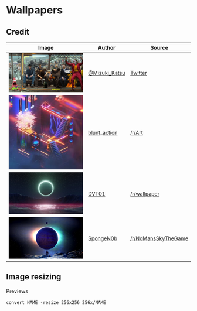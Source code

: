 # Wallpapers

## Credit

<!-- prettier-ignore-start -->

| Image | Author | Source |
| ----- | ------ | ------ |
| [![](256x/cyberpunk_memed.png)](cyberpunk_memed.png) | [@Mizuki_Katsu](https://twitter.com/Mizuki_Katsu)| [Twitter](https://twitter.com/Mizuki_Katsu/status/1247280098736300033) |
| [![](256x/dreamlab_4017.jpg)](dreamlab_4017.jpg) | [blunt_action](https://old.reddit.com/user/blunt_action) | [/r/Art](https://old.reddit.com/r/Art/comments/7k1n7e/dreamlab_4017_digital_4k/) |
| [![](256x/electric_impact.jpg)](electric_impact.jpg) | [DVT01](https://old.reddit.com/user/DVT01) | [/r/wallpaper](https://old.reddit.com/r/wallpaper/comments/ecstth/3840x2160_electric_impact/) |
| [![](256x/planet_hopping.png)](planet_hopping.png) | [SpongeN0b](https://old.reddit.com/user/SpongeN0b) | [/r/NoMansSkyTheGame](https://www.reddit.com/r/NoMansSkyTheGame/comments/j0mqvd/planet_hopping/) |

<!-- prettier-ignore-end -->

## Image resizing

Previews

```
convert NAME -resize 256x256 256x/NAME
```
